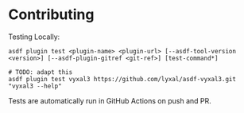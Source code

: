 # Contributing

Testing Locally:

```shell
asdf plugin test <plugin-name> <plugin-url> [--asdf-tool-version <version>] [--asdf-plugin-gitref <git-ref>] [test-command*]

# TODO: adapt this
asdf plugin test vyxal3 https://github.com/lyxal/asdf-vyxal3.git "vyxal3 --help"
```

Tests are automatically run in GitHub Actions on push and PR.
